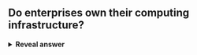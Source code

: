 ## Do enterprises own their computing infrastructure?
<details>
<summary><b>Reveal answer</b></summary>
No, they rent it in the cloud
</details>
